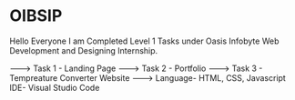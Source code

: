 # OIBSIP



Hello Everyone I am Completed Level 1 Tasks under Oasis Infobyte Web Development and Designing Internship.

---> Task 1 - Landing Page
---> Task 2 - Portfolio
---> Task 3 - Tempreature Converter Website
---> Language- HTML, CSS, Javascript IDE- Visual Studio Code
